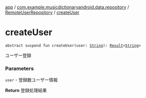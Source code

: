 [app](../../index.md) / [com.example.musicdictionaryandroid.data.repository](../index.md) / [RemoteUserRepository](index.md) / [createUser](./create-user.md)

# createUser

`abstract suspend fun createUser(user: `[`String`](https://kotlinlang.org/api/latest/jvm/stdlib/kotlin/-string/index.html)`): `[`Result`](../../com.example.musicdictionaryandroid.domain.model.value/-result/index.md)`<`[`String`](https://kotlinlang.org/api/latest/jvm/stdlib/kotlin/-string/index.html)`>`

ユーザー登録

### Parameters

`user` - 登録数ユーザー情報

**Return**
登録処理結果

